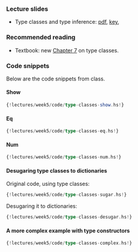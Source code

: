 ### Lecture slides

* Type classes and type inference: [pdf](slides/type-classes.pdf), [key](slides/type-classes.key),

### Recommended reading

- Textbook: new [Chapter 7](readings/type-classes.pdf) on type classes.

### Code snippets

Below are the code snippets from class.

#### Show

```haskell
{!lectures/week5/code/type-classes-show.hs!}
```

#### Eq

```haskell
{!lectures/week5/code/type-classes-eq.hs!}
```

#### Num

```haskell
{!lectures/week5/code/type-classes-num.hs!}
```

#### Desugaring type classes to dictionaries

Original code, using type classes:

```haskell
{!lectures/week5/code/type-classes-sugar.hs!}
```

Desugaring it to dictionaries:
```haskell
{!lectures/week5/code/type-classes-desugar.hs!}
```

#### A more complex example with type constructors

```haskell
{!lectures/week5/code/type-classes-complex.hs!}
```


